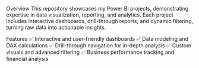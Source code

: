 Overview
This repository showcases my Power BI projects, demonstrating expertise in data visualization, reporting, and analytics. Each project includes interactive dashboards, drill-through reports, and dynamic filtering, turning raw data into actionable insights.

Features
✅ Interactive and user-friendly dashboards
✅ Data modeling and DAX calculations
✅ Drill-through navigation for in-depth analysis
✅ Custom visuals and advanced filtering
✅ Business performance tracking and financial analysis
